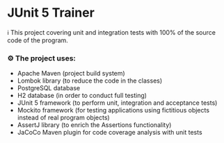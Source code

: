 # JUnit 5 Trainer

ℹ️  This project covering unit and integration tests with 100% of the source code of the program.

### ⚙️ The project uses:

- Apache Maven (project build system)
- Lombok library (to reduce the code in the classes)
- PostgreSQL database
- H2 database (in order to conduct full testing)
- JUnit 5 framework (to perform unit, integration and acceptance tests) 
- Mockito framework (for testing applications using fictitious objects instead of real program objects)
- AssertJ library (to enrich the Assertions functionality)
- JaCoCo Maven plugin for code coverage analysis with unit tests